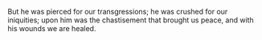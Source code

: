 But he was pierced for our transgressions; he was crushed for our iniquities; upon him was the chastisement that brought us peace, and with his wounds we are healed.

